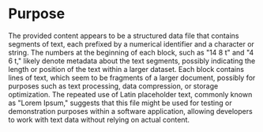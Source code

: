 # Purpose
The provided content appears to be a structured data file that contains segments of text, each prefixed by a numerical identifier and a character or string. The numbers at the beginning of each block, such as "14 8 t" and "4 6 t," likely denote metadata about the text segments, possibly indicating the length or position of the text within a larger dataset. Each block contains lines of text, which seem to be fragments of a larger document, possibly for purposes such as text processing, data compression, or storage optimization. The repeated use of Latin placeholder text, commonly known as "Lorem Ipsum," suggests that this file might be used for testing or demonstration purposes within a software application, allowing developers to work with text data without relying on actual content.

